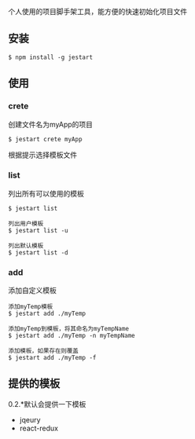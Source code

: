 个人使用的项目脚手架工具，能方便的快速初始化项目文件

## 安装

```
$ npm install -g jestart
```

## 使用

### crete
创建文件名为myApp的项目
```
$ jestart crete myApp
```

根据提示选择模板文件

### list
列出所有可以使用的模板
```
$ jestart list

列出用户模板
$ jestart list -u  

列出默认模板
$ jestart list -d
```

### add
添加自定义模板

```
添加myTemp模板
$ jestart add ./myTemp

添加myTemp到模板，将其命名为myTempName
$ jestart add ./myTemp -n myTempName 

添加模板，如果存在则覆盖
$ jestart add ./myTemp -f
```

## 提供的模板

0.2.*默认会提供一下模板
- jqeury
- react-redux